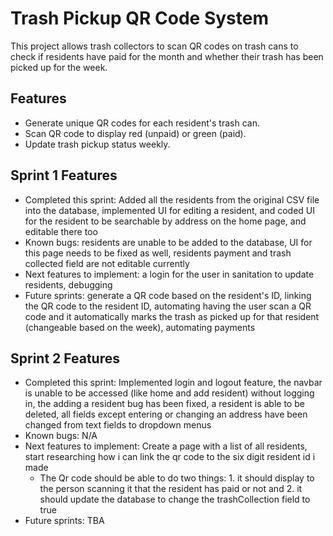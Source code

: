 # Trash Pickup QR Code System

This project allows trash collectors to scan QR codes on trash cans to check if residents have paid for the month and whether their trash has been picked up for the week.

## Features
- Generate unique QR codes for each resident's trash can.
- Scan QR code to display red (unpaid) or green (paid).
- Update trash pickup status weekly.

## Sprint 1 Features
- Completed this sprint: Added all the residents from the original CSV file into the database, implemented UI for editing a resident, and coded UI for the resident to be searchable by address on the home page, and editable there too
- Known bugs: residents are unable to be added to the database, UI for this page needs to be fixed as well, residents payment and trash collected field are not editable currently
- Next features to implement: a login for the user in sanitation to update residents, debugging
- Future sprints: generate a QR code based on the resident's ID, linking the QR code to the resident ID, automating having the user scan a QR code and it automatically marks the trash as picked up for that resident (changeable based on the week), automating payments

## Sprint 2 Features
- Completed this sprint: Implemented login and logout feature, the navbar is unable to be accessed (like home and add resident) without logging in, the adding a resident bug has been fixed, a resident is able to be deleted, all fields except entering or changing an address have been changed from text fields to dropdown menus
- Known bugs: N/A
- Next features to implement: Create a page with a list of all residents, start researching how i can link the qr code to the six digit resident id i made
    - The Qr code should be able to do two things: 1. it should display to the person scanning it that the resident has paid or not and 2. it should update the database to change the trashCollection field to true
- Future sprints: TBA
